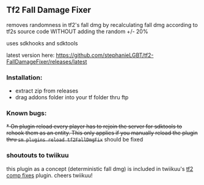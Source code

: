 ## Tf2 Fall Damage Fixer

removes randomness in tf2's fall dmg by recalculating fall dmg according to tf2s source code WITHOUT adding the random +/- 20%

uses sdkhooks and sdktools

latest version here: https://github.com/stephanieLGBT/tf2-FallDamageFixer/releases/latest

### Installation:

* extract zip from releases
* drag addons folder into your tf folder thru ftp

### Known bugs:

~~* On plugin reload every player has to rejoin the server for sdktools to rehook them as an entity. This only applies if you manually reload the plugin thru `sm plugins reload tf2FallDmgFix`~~ should be fixed

### shoutouts to twiikuu

this plugin as a concept (deterministic fall dmg) is included in twiikuu's [tf2 comp fixes](https://github.com/ldesgoui/tf2-comp-fixes) plugin. cheers twiikuu!
